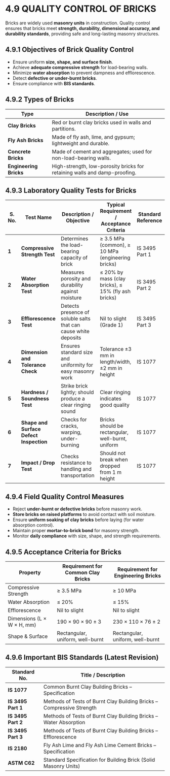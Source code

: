 # **4.9 QUALITY CONTROL OF BRICKS**

Bricks are widely used **masonry units** in construction. Quality control ensures that bricks meet **strength, durability, dimensional accuracy, and durability standards**, providing safe and long-lasting masonry structures.

## **4.9.1 Objectives of Brick Quality Control**

* Ensure uniform **size, shape, and surface finish**.
* Achieve **adequate compressive strength** for load-bearing walls.
* Minimize **water absorption** to prevent dampness and efflorescence.
* Detect **defective or under-burnt bricks**.
* Ensure compliance with **BIS standards**.

## **4.9.2 Types of Bricks**

| **Type**               | **Description / Use**                                                     |
| ---------------------- | ------------------------------------------------------------------------- |
| **Clay Bricks**        | Red or burnt clay bricks used in walls and partitions.                    |
| **Fly Ash Bricks**     | Made of fly ash, lime, and gypsum; lightweight and durable.               |
| **Concrete Bricks**    | Made of cement and aggregates; used for non-load-bearing walls.           |
| **Engineering Bricks** | High-strength, low-porosity bricks for retaining walls and damp-proofing. |

## **4.9.3 Laboratory Quality Tests for Bricks**

| **S. No.** | **Test Name**                           | **Description / Objective**                                     | **Typical Requirement / Acceptance Criteria**       | **Standard Reference** |
| ---------- | --------------------------------------- | --------------------------------------------------------------- | --------------------------------------------------- | ---------------------- |
| **1**      | **Compressive Strength Test**           | Determines the load-bearing capacity of brick                   | ≥ 3.5 MPa (common), ≥ 10 MPa (engineering bricks)   | IS 3495 Part 1         |
| **2**      | **Water Absorption Test**               | Measures porosity and durability against moisture               | ≤ 20% by mass (clay bricks), ≤ 15% (fly ash bricks) | IS 3495 Part 2         |
| **3**      | **Efflorescence Test**                  | Detects presence of soluble salts that can cause white deposits | Nil to slight (Grade 1)                             | IS 3495 Part 3         |
| **4**      | **Dimension and Tolerance Check**       | Ensures standard size and uniformity for easy masonry work      | Tolerance ±3 mm in length/width, ±2 mm in height    | IS 1077                |
| **5**      | **Hardness / Soundness Test**           | Strike brick lightly; should produce a clear ringing sound      | Clear ringing indicates good quality                | IS 1077                |
| **6**      | **Shape and Surface Defect Inspection** | Checks for cracks, warping, under-burning                       | Bricks should be rectangular, well-burnt, uniform   | IS 1077                |
| **7**      | **Impact / Drop Test**                  | Checks resistance to handling and transportation                | Should not break when dropped from 1 m height       | IS 1077                |

## **4.9.4 Field Quality Control Measures**

* Reject **under-burnt or defective bricks** before masonry work.
* **Store bricks on raised platforms** to avoid contact with soil moisture.
* Ensure **uniform soaking of clay bricks** before laying (for water absorption control).
* Maintain proper **mortar-to-brick bond** for masonry strength.
* Monitor **daily compliance** with size, shape, and strength requirements.

## **4.9.5 Acceptance Criteria for Bricks**

| **Property**               | **Requirement for Common Clay Bricks** | **Requirement for Engineering Bricks** |
| -------------------------- | -------------------------------------- | -------------------------------------- |
| Compressive Strength       | ≥ 3.5 MPa                              | ≥ 10 MPa                               |
| Water Absorption           | ≤ 20%                                  | ≤ 15%                                  |
| Efflorescence              | Nil to slight                          | Nil to slight                          |
| Dimensions (L × W × H, mm) | 190 × 90 × 90 ± 3                      | 230 × 110 × 76 ± 2                     |
| Shape & Surface            | Rectangular, uniform, well-burnt       | Rectangular, uniform, well-burnt       |

## **4.9.6 Important BIS Standards (Latest Revision)**

| **Standard No.**   | **Title / Description**                                               |
| ------------------ | --------------------------------------------------------------------- |
| **IS 1077**        | Common Burnt Clay Building Bricks – Specification                     |
| **IS 3495 Part 1** | Methods of Tests of Burnt Clay Building Bricks – Compressive Strength |
| **IS 3495 Part 2** | Methods of Tests of Burnt Clay Building Bricks – Water Absorption     |
| **IS 3495 Part 3** | Methods of Tests of Burnt Clay Building Bricks – Efflorescence        |
| **IS 2180**        | Fly Ash Lime and Fly Ash Lime Cement Bricks – Specification           |
| **ASTM C62**       | Standard Specification for Building Brick (Solid Masonry Units)       |
